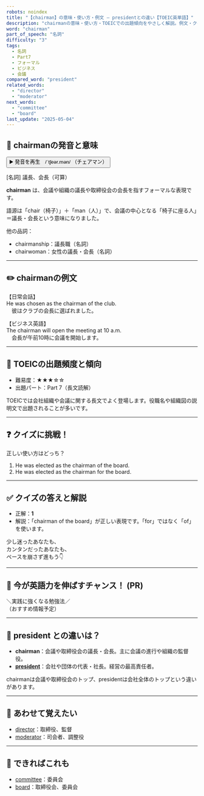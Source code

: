 ```yaml
---
robots: noindex
title: "【chairman】の意味・使い方・例文 ― presidentとの違い【TOEIC英単語】"
description: "chairmanの意味・使い方・TOEICでの出題傾向をやさしく解説。例文・クイズ付きでpresidentとの違いもわかりやすく学べます。"
word: "chairman"
part_of_speech: "名詞"
difficulty: "3"
tags:
  - 名詞
  - Part7
  - フォーマル
  - ビジネス
  - 会議
compared_word: "president"
related_words:
  - "director"
  - "moderator"
next_words:
  - "committee"
  - "board"
last_update: "2025-05-04"
---
```


## 🔰 chairmanの発音と意味

<button class="play-audio" onclick="playTTS('chairman')">
  <span class="play-audio-main">
    ▶️ 発音を再生　/ˈtʃeər.mən/
  </span>
  <span class="play-audio-sub">
    （チェアマン）
  </span>
</button>

[名詞] 議長、会長（可算）

**chairman** は、会議や組織の議長や取締役会の会長を指すフォーマルな表現です。

語源は「chair（椅子）」＋「man（人）」で、会議の中心となる「椅子に座る人」＝議長・会長という意味になりました。

他の品詞：  
- chairmanship：議長職（名詞）
- chairwoman：女性の議長・会長（名詞）

---

## ✏️ chairmanの例文

【日常会話】  
He was chosen as the chairman of the club.  
　彼はクラブの会長に選ばれました。

【ビジネス英語】  
The chairman will open the meeting at 10 a.m.  
　会長が午前10時に会議を開始します。

---

## 🎯 TOEICの出題頻度と傾向

- 難易度：★★★☆☆
- 出題パート：Part 7（長文読解）

TOEICでは会社組織や会議に関する長文でよく登場します。役職名や組織図の説明文で出題されることが多いです。

---

## ❓ クイズに挑戦！

正しい使い方はどっち？

1. He was elected as the chairman of the board.  
2. He was elected as the chairman for the board.

---

## ✅ クイズの答えと解説

- 正解：**1**
- 解説：「chairman of the board」が正しい表現です。「for」ではなく「of」を使います。

少し迷ったあなたも、  
カンタンだったあなたも、  
ペースを崩さず進もう👇️

---

## 🚀 今が英語力を伸ばすチャンス！ (PR)

<div class="info-center">
＼実践に強くなる勉強法／<br>  
（おすすめ情報予定）
</div>

---

## 🤔  president との違いは？

- **chairman**：会議や取締役会の議長・会長。主に会議の進行や組織の監督役。
- **[president](/word/president)**：会社や団体の代表・社長。経営の最高責任者。

chairmanは会議や取締役会のトップ、presidentは会社全体のトップという違いがあります。

---

## 🧩 あわせて覚えたい

- [director](/word/director)：取締役、監督
- [moderator](/word/moderator)：司会者、調整役

---

## 📖 できればこれも

- [committee](/word/committee)：委員会
- [board](/word/board)：取締役会、委員会

<!-- cvid: aid18_bid46 -->
